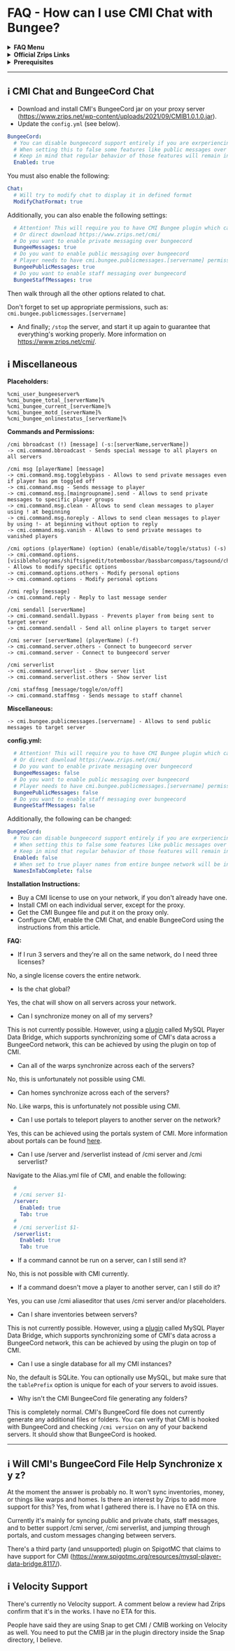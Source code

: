 # FAQ - How can I use CMI Chat with Bungee?

<topMenu>
<details>
    <summary><strong>FAQ Menu</strong></summary>
    <p>
     • <a href="https://faq.cmi.support/bungee">CMI and Bungeecord info-</a>, 
     • <a href="https://faq.cmi.support/chance">Chance example</a>, 
     • <a href="https://faq.cmi.support/chat">CMI Chat manager</a>, 
     • <a href="https://faq.cmi.support/format">Chat format info</a>, 
     • <a href="https://faq.cmi.support/chatfilter">Chat filter</a>, 
     • <a href="https://faq.cmi.support/chatrooms">Chat rooms</a>, 
     • <a href="https://faq.cmi.support/commands">CMI Commands info</a>, 
     • <a href="https://faq.cmi.support/joinleave">Custom Join and Leave</a>, 
     • <a href="https://faq.cmi.support/economy">CMI Economy manager</a>, 
     • <a href="https://faq.cmi.support/eventcommands">Event commands</a>, 
     • <a href="https://faq.cmi.support/ext-cmds">Extending commands</a>, 
     • <a href="https://faq.cmi.support/gettingstarted">Getting started with CMI</a>, 
     • <a href="https://faq.cmi.support/glow">Glow info</a>, 
     • <a href="https://faq.cmi.support/help">Create custom /help</a>, 
     • <a href="https://faq.cmi.support/hexcolors">CMI Hex colors</a>, 
     • <a href="https://faq.cmi.support/import">Importing data into CMI</a>, 
     • <a href="https://faq.cmi.support/library">CMILib library info</a>, 
     • <a href="https://faq.cmi.support/locale">Customizing CMI Locale</a>, 
     • <a href="https://faq.cmi.support/prefix">CMI Chat with LuckPerms prefix</a>, 
     • <a href="https://faq.cmi.support/migrate">Migrate to MySQL database</a>, 
     • <a href="https://faq.cmi.support/mode-stuck">Player stuck in Mode?</a>, 
     • <a href="https://faq.cmi.support/moderation">User-moderation info</a>, 
     • <a href="https://faq.cmi.support/more-msg-cmds">More message commands</a>, 
     • <a href="https://faq.cmi.support/motd">MOTD</a>, 
     • <a href="https://faq.cmi.support/params">Parameters explained</a>, 
     • <a href="https://faq.cmi.support/ranks">Ranks info</a>, 
     • <a href="https://faq.cmi.support/rules">Create custom /rules</a>, 
     • <a href="https://faq.cmi.support/running">Running CMI</a>, 
     • <a href="https://faq.cmi.support/safety">Safety tips</a>, 
     • <a href="https://faq.cmi.support/specialized">Specialized commands info</a>, 
     • <a href="https://faq.cmi.support/toggle">Toggle example</a>, 
     • <a href="https://faq.cmi.support/trash">Trash example</a>, 
     • <a href="https://faq.cmi.support/votes">CMI Vote manager</a>,
     • <a href="https://faq.cmi.support/worth">Worth info</a>.
    </p>
</details>

<details>
    <summary><strong>Official Zrips Links</strong></summary>
    <ul>
        <li><a href="https://zrips.net/">Zrips Website</a>
         <pre>https://www.zrips.net/<br>The official website, wiki/documentation/information</pre></li>
        <li><a href="https://discord.gg/dDMamN4">Zrips Discord</a>
         <pre>https://discord.gg/dDMamN4<br>The official Discord community server with member-driven support</pre></li>
        <li><a href="https://github.com/Zrips/">Zrips Github</a>
         <pre>https://github.com/Zrips<br>The place for bug reports and feature suggestions</pre></li>
    </ul>
</details>

<details>
    <summary><strong>Prerequisites</strong></summary>
    <ul>
        <li><a href="https://www.spigotmc.org/resources/3742/">Buy and Download CMI</a> (premium plugin)
         <pre>https://www.spigotmc.org/resources/3742/<br>Get the CMI plugin if you haven't already, and then Install it on all your servers</pre></li>
        <li><a href="https://www.spigotmc.org/resources/87610/">Also Download CMILib</a> (free library) (<a href="https://github.com/mrfdev/CMI/edit/master/Resources/FAQ/cmi-library.md">more info</a>)
         <pre>https://www.spigotmc.org/resources/87610/<br>All Zrips plugins require the CMILib .jar file. Get it and also put it on all your servers.</pre></li>
        <li>All my FAQ pages have been written for Spigot / Paper 1.19 and CMI 9.2.x or newer.</li>
        <li>The mrfdev github page is not an official resource, we're building up our knowledge base as a courtesy.</li>
        <li>I am an admin on the Zrips Discord, this does not mean what I share on here is official.</li>
    </ul>
</details>
</topMenu>

---

## <g-emoji class="g-emoji" alias="information_source" fallback-src="https://github.githubassets.com/images/icons/emoji/unicode/2139.png">ℹ️</g-emoji> CMI Chat and BungeeCord Chat

- Download and install CMI's BungeeCord jar on your proxy server (<https://www.zrips.net/wp-content/uploads/2021/09/CMIB1.0.1.0.jar>).
- Update the `config.yml` (see below).
```yaml
BungeeCord:
  # You can disable bungeecord support entirely if you are exrperiencing issues with it
  # When setting this to false some features like public messages over bungee cord, private messages over bungeecord, portals over bungecoord and other features will stop working
  # Keep in mind that regular behavior of those features will remain intacted
  Enabled: true
```
You must also enable the following:
```yaml
Chat:
  # Will try to modify chat to display it in defined format
  ModifyChatFormat: true
```
Additionally, you can also enable the following settings:
```yaml
  # Attention! This will require you to have CMI Bungee plugin which can be found at zrips.net
  # Or direct download https://www.zrips.net/cmi/
  # Do you want to enable private messaging over bungeecord
  BungeeMessages: true
  # Do you want to enable public messaging over bungeecord
  # Player needs to have cmi.bungee.publicmessages.[servername] permission node to be able to send messages to target server
  BungeePublicMessages: true
  # Do you want to enable staff messaging over bungeecord
  BungeeStaffMessages: true
```
Then walk through all the other options related to chat. 

Don't forget to set up appropriate permissions, such as:
`cmi.bungee.publicmessages.[servername]`


- And finally; `/stop` the server, and start it up again to guarantee that everything's working properly. More information on <https://www.zrips.net/cmi/>.

## <g-emoji class="g-emoji" alias="information_source" fallback-src="https://github.githubassets.com/images/icons/emoji/unicode/2139.png">ℹ️</g-emoji> Miscellaneous

**Placeholders:**
```
%cmi_user_bungeeserver%
%cmi_bungee_total_[serverName]%
%cmi_bungee_current_[serverName]%
%cmi_bungee_motd_[serverName]%
%cmi_bungee_onlinestatus_[serverName]%
```

**Commands and Permissions:**
```
/cmi bbroadcast (!) [message] (-s:[serverName,serverName])
-> cmi.command.bbroadcast - Sends special message to all players on all servers

/cmi msg [playerName] [message]
-> cmi.command.msg.togglebypass - Allows to send private messages even if player has pm toggled off
-> cmi.command.msg - Sends message to player
-> cmi.command.msg.[maingroupname].send - Allows to send private messages to specific player groups
-> cmi.command.msg.clean - Allows to send clean messages to player using ! at beginning
-> cmi.command.msg.noreply - Allows to send clean messages to player by using !- at beginning without option to reply
-> cmi.command.msg.vanish - Allows to send private messages to vanished players

/cmi options (playerName) (option) (enable/disable/toggle/status) (-s)
-> cmi.command.options.[visibleholograms/shiftsignedit/totembossbar/bassbarcompass/tagsound/chatspy/cmdspy/signspy/acceptingpm/acceptingtpa/acceptingmoney] - Allows to modify specific options
-> cmi.command.options.others - Modify personal options
-> cmi.command.options - Modify personal options

/cmi reply [message]
-> cmi.command.reply - Reply to last message sender

/cmi sendall [serverName]
-> cmi.command.sendall.bypass - Prevents player from being sent to target server
-> cmi.command.sendall - Send all online players to target server

/cmi server [serverName] (playerName) (-f)
-> cmi.command.server.others - Connect to bungeecord server
-> cmi.command.server - Connect to bungeecord server

/cmi serverlist
-> cmi.command.serverlist - Show server list
-> cmi.command.serverlist.others - Show server list

/cmi staffmsg [message/toggle/on/off]
-> cmi.command.staffmsg - Sends message to staff channel
```
**Miscellaneous:**
```
-> cmi.bungee.publicmessages.[servername] - Allows to send public messages to target server
```

**config.yml:**
```yaml
  # Attention! This will require you to have CMI Bungee plugin which can be found at zrips.net
  # Or direct download https://www.zrips.net/cmi/
  # Do you want to enable private messaging over bungeecord
  BungeeMessages: false
  # Do you want to enable public messaging over bungeecord
  # Player needs to have cmi.bungee.publicmessages.[servername] permission node to be able to send messages to target server
  BungeePublicMessages: false
  # Do you want to enable staff messaging over bungeecord
  BungeeStaffMessages: false
```
Additionally, the following can be changed:
```yaml
BungeeCord:
  # You can disable bungeecord support entirely if you are exrperiencing issues with it
  # When setting this to false some features like public messages over bungee cord, private messages over bungeecord, portals over bungecoord and other features will stop working
  # Keep in mind that regular behavior of those features will remain intacted
  Enabled: false
  # When set to true player names from entire bungee network will be included into tab complete
  NamesInTabComplete: false
```

**Installation Instructions:**
- Buy a CMI license to use on your network, if you don't already have one.
- Install CMI on each individual server, except for the proxy.
- Get the CMI Bungee file and put it on the proxy only.
- Configure CMI, enable the CMI Chat, and enable BungeeCord using the instructions from this article.

**FAQ:**

- If I run 3 servers and they're all on the same network, do I need three licenses?

No, a single license covers the entire network.

- Is the chat global?

Yes, the chat will show on all servers across your network.

- Can I synchronize money on all of my servers?

This is not currently possible. However, using a [plugin](https://www.spigotmc.org/resources/mysql-player-data-bridge.8117/) called MySQL Player Data Bridge, which supports synchronizing some of CMI's data across a BungeeCord network, this can be achieved by using the plugin on top of CMI.

- Can all of the warps synchronize across each of the servers?

No, this is unfortunately not possible using CMI.

- Can homes synchronize across each of the servers?

No. Like warps, this is unfortunately not possible using CMI.

- Can I use portals to teleport players to another server on the network?

Yes, this can be achieved using the portals system of CMI. More information about portals can be found [here](https://www.zrips.net/cmi/portals/).

- Can I use /server and /serverlist instead of /cmi server and /cmi serverlist?

Navigate to the Alias.yml file of CMI, and enable the following:
```yaml
  #  
  # /cmi server $1-
  /server:
    Enabled: true
    Tab: true
  #  
  # /cmi serverlist $1-
  /serverlist:
    Enabled: true
    Tab: true
```

- If a command cannot be run on a server, can I still send it?

No, this is not possible with CMI currently.

- If a command doesn't move a player to another server, can I still do it?

Yes, you can use /cmi aliaseditor that uses /cmi server and/or placeholders.

- Can I share inventories between servers?

This is not currently possible. However, using a [plugin](https://www.spigotmc.org/resources/mysql-player-data-bridge.8117/) called MySQL Player Data Bridge, which supports synchronizing some of CMI's data across a BungeeCord network, this can be achieved by using the plugin on top of CMI.

- Can I use a single database for all my CMI instances?

No, the default is SQLite. You can optionally use MySQL, but make sure that the `tablePrefix` option is unique for each of your servers to avoid issues.

- Why isn't the CMI BungeeCord file generating any folders?

This is completely normal. CMI's BungeeCord file does not currently generate any additional files or folders. You can verify that CMI is hooked with BungeeCord and checking `/cmi version` on any of your backend servers. It should show that BungeeCord is hooked.

---

## <g-emoji class="g-emoji" alias="information_source" fallback-src="https://github.githubassets.com/images/icons/emoji/unicode/2139.png">ℹ️</g-emoji> Will CMI's BungeeCord File Help Synchronize x y z?

At the moment the answer is probably no. It won't sync inventories, money, or things like warps and homes. Is there an interest by Zrips to add more support for this? Yes, from what I gathered there is. I have no ETA on this. 

Currently it's mainly for syncing public and private chats, staff messages, and to better support /cmi server, /cmi serverlist, and jumping through portals, and custom messages changing between servers. 

There's a third party (and unsupported) plugin on SpigotMC that claims to have support for CMI (<https://www.spigotmc.org/resources/mysql-player-data-bridge.8117/>).

## <g-emoji class="g-emoji" alias="information_source" fallback-src="https://github.githubassets.com/images/icons/emoji/unicode/2139.png">ℹ️</g-emoji> Velocity Support

There's currently no Velocity support. A comment below a review had Zrips confirm that it's in the works. I have no ETA for this. 

People have said they are using Snap to get CMI / CMIB working on Velocity as well. You need to put the CMIB jar in the plugin directory inside the Snap directory, I believe.

